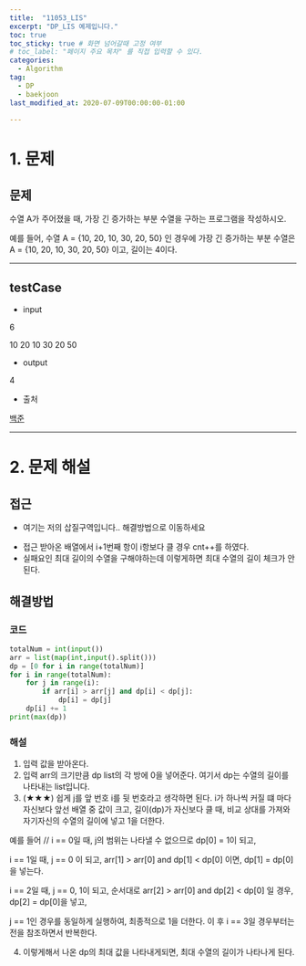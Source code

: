```yaml
---
title:  "11053_LIS"
excerpt: "DP_LIS 예제입니다."
toc: true
toc_sticky: true # 화면 넘어갈때 고정 여부
# toc_label: "페이지 주요 목차" 를 직접 입력할 수 있다.
categories:
  - Algorithm
tag:
  - DP
  - baekjoon
last_modified_at: 2020-07-09T00:00:00-01:00

---
```


# 1. 문제
## 문제
수열 A가 주어졌을 때, 가장 긴 증가하는 부분 수열을 구하는 프로그램을 작성하시오.

예를 들어, 수열 A = {10, 20, 10, 30, 20, 50} 인 경우에 가장 긴 증가하는 부분 수열은 A = {10, 20, 10, 30, 20, 50} 이고, 길이는 4이다.

---

## testCase
- input

6

10 20 10 30 20 50

- output

4

- 출처

[백준](https://www.acmicpc.net/problem/11053)

---

# 2. 문제 해설

## 접근
* 여기는 저의 삽질구역입니다.. 해결방법으로 이동하세요
- 접근
받아온 배열에서 i+1번째 항이 i항보다 클 경우 cnt++를 하였다.
- 실패요인
최대 길이의 수열을 구해야하는데 이렇게하면 최대 수열의 길이 체크가 안된다.

## 해결방법

### 코드

```python
totalNum = int(input())
arr = list(map(int,input().split()))
dp = [0 for i in range(totalNum)]
for i in range(totalNum):
    for j in range(i):
        if arr[i] > arr[j] and dp[i] < dp[j]:
            dp[i] = dp[j]
    dp[i] += 1
print(max(dp))
```

### 해설
1. 입력 값을 받아온다.
2. 입력 arr의 크기만큼 dp list의 각 방에 0을 넣어준다. 여기서 dp는 수열의 길이를 나타내는 list입니다.
3. (★★★) 쉽게 j를 앞 번호 i를 뒷 번호라고 생각하면 된다. i가 하나씩 커질 떄 마다 자신보다 앞선 배열 중 값이 크고, 길이(dp)가 자신보다 클 때, 비교 상대를 가져와 자기자신의 수열의 길이에 넣고 1을 더한다.

예를 들어 // 
i == 0일 때, j의 범위는 나타낼 수 없으므로 dp[0] = 1이 되고,

i == 1일 때, j == 0 이 되고, arr[1] > arr[0] and dp[1] < dp[0] 이면, dp[1] = dp[0]을 넣는다.

i == 2일 때, j == 0, 1이 되고, 순서대로 arr[2] > arr[0] and dp[2] < dp[0] 일 경우, dp[2] = dp[0]을 넣고, 

j == 1인 경우를 동일하게 실행하여, 최종적으로 1을 더한다. 이 후 i == 3일 경우부터는 전을 참조하면서 반복한다.

4. 이렇게해서 나온 dp의 최대 값을 나타내게되면, 최대 수열의 길이가 나타나게 된다.